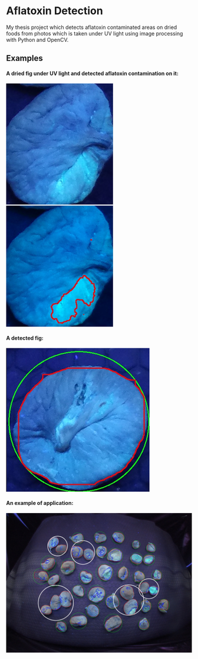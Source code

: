# Aflatoxin Detection
My thesis project which detects aflatoxin contaminated areas on dried foods from photos which is taken under UV light using image processing with Python and OpenCV.

## Examples
#### A dried fig under UV light and detected aflatoxin contamination on it:
![alt text](https://github.com/esaddag/Aflatoxin-Detection/blob/master/Example%20images/img0.jpg?raw=true)
![alt text](https://github.com/esaddag/Aflatoxin-Detection/blob/master/Example%20images/img1.jpg?raw=true)
#### A detected fig:
![alt text](https://github.com/esaddag/Aflatoxin-Detection/blob/master/Example%20images/img5.png?raw=true)
#### An example of application:
![alt text](https://github.com/esaddag/Aflatoxin-Detection/blob/master/Example%20images/img7.jpg?raw=true)
